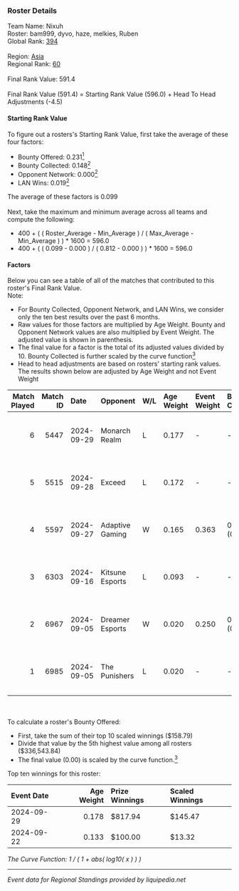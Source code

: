 ### Roster Details<br />
Team Name: Nixuh<br />
Roster: bam999, dyvo, haze, melkies, Ruben<br />
Global Rank: [394](../../standings_global_2025_03_01.md)<br />
<br />
Region: [Asia]( ../../standings_asia_2025_03_01.md)<br />
Regional Rank: [60]( ../../standings_asia_2025_03_01.md)<br />
<br />
Final Rank Value:  591.4<br />
<br />
Final Rank Value (591.4) = Starting Rank Value (596.0) + Head To Head Adjustments (-4.5)<br />

#### Starting Rank Value<br />
To figure out a rosters's Starting Rank Value, first take the average of these four factors:<br />
- Bounty Offered: 0.231[<sup>1</sup>](#table2)
- Bounty Collected: 0.148[<sup>2</sup>](#table1)
- Opponent Network: 0.000[<sup>2</sup>](#table1)
- LAN Wins: 0.019[<sup>2</sup>](#table1)

The average of these factors is 0.099<br />
<br />
Next, take the maximum and minimum average across all teams and compute the following:<br />
- 400 + ( ( Roster_Average - Min_Average ) / ( Max_Average - Min_Average ) ) * 1600 = 596.0
- 400 + ( ( 0.099 - 0.000 ) / ( 0.812 - 0.000 ) ) * 1600 = 596.0


#### Factors<br />
Below you can see a table of all of the matches that contributed to this roster's Final Rank Value.<br />
Note:<br />

- For Bounty Collected, Opponent Network, and LAN Wins, we consider only the ten best results over the past 6 months.
- Raw values for those factors are multiplied by Age Weight. Bounty and Opponent Network values are also multiplied by Event Weight. The adjusted value is shown in parenthesis.
- The final value for a factor is the total of its adjusted values divided by 10. Bounty Collected is further scaled by the curve function[<sup>3</sup>](#curveFunction)
- Head to head adjustments are based on rosters' starting rank values. The results shown below are adjusted by Age Weight and not Event Weight
<span id="table1"></span><br />


| Match Played | Match ID | Date       | Opponent        | W/L | Age Weight | Event Weight | Bounty Collected | Opponent Network | LAN Wins  | H2H Adj. | Roster                             |
| -: | -: | :- | :- | :- | :- | :- | :- | :- | :- | -: | :- |
|            6 |     5447 | 2024-09-29 | Monarch Realm   | L   | 0.177      | -            | -                | -                | -         |    -2.59 | bam999, dyvo, haze, melkies, Ruben |
|            5 |     5515 | 2024-09-28 | Exceed          | L   | 0.172      | -            | -                | -                | -         |    -2.44 | bam999, dyvo, haze, melkies, Ruben |
|            4 |     5597 | 2024-09-27 | Adaptive Gaming | W   | 0.165      | 0.363        | 0.000 (0.000)    | 0.000 (0.000)    | 1 (0.165) |     1.98 | bam999, dyvo, haze, melkies, Ruben |
|            3 |     6303 | 2024-09-16 | Kitsune Esports | L   | 0.093      | -            | -                | -                | -         |    -1.42 | bam999, dyvo, haze, melkies, Ruben |
|            2 |     6967 | 2024-09-05 | Dreamer Esports | W   | 0.020      | 0.250        | 0.000 (0.000)    | 0.000 (0.000)    | 0 (0.000) |     0.16 | bam999, dyvo, haze, melkies, Ruben |
|            1 |     6985 | 2024-09-05 | The Punishers   | L   | 0.020      | -            | -                | -                | -         |    -0.24 | bam999, dyvo, haze, melkies, Ruben |

<br />
<span id="table2"></span><br />
To calculate a roster's Bounty Offered:<br />

- First, take the sum of their top 10 scaled winnings ($158.79)
- Divide that value by the 5th highest value among all rosters ($336,543.84)
- The final value (0.00) is scaled by the curve function.[<sup>3</sup>](#curveFunction)

Top ten winnings for this roster:<br />

| Event Date | Age Weight | Prize Winnings | Scaled Winnings |
| :- | -: | :- | :- |
| 2024-09-29 |      0.178 | $817.94        | $145.47         |
| 2024-09-22 |      0.133 | $100.00        | $13.32          |


<span id="curveFunction"></span>_The Curve Function: 1 / ( 1 + abs( log10( x ) ) )_<br />

---
_Event data for Regional Standings provided by liquipedia.net_<br />
